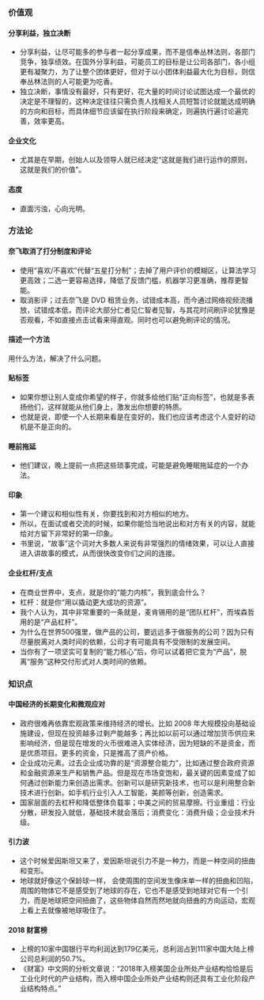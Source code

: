### 价值观

#### 分享利益，独立决断

- 分享利益，让尽可能多的参与者一起分享成果，而不是信奉丛林法则，各部门竞争，独享绩效。在国外分享利益，可能员工的目标是让公司各部门，各小组更有凝聚力，为了让整个团体更好，但对于以小团体利益最大化为目标，则信奉丛林法则的人可能更为吃香。
- 独立决断，事情没有最好，只有更好，花大量的时间讨论试图达成一个最优的决定是不理智的，这种决定往往只需负责人找相关人员短暂讨论就能达成明确的方向和目标，而具体细节应该留在执行阶段来确定，则遍执行遍讨论遍完善，效率更高。

#### 企业文化

- 尤其是在早期，创始人以及领导人就已经决定“这就是我们进行运作的原则，这就是我们的价值”。

#### 态度

- 直面污浊，心向光明。

### 方法论

#### 奈飞取消了打分制度和评论

- 使用“喜欢/不喜欢”代替“五星打分制”；去掉了用户评价的模糊区，让算法学习更高效；二选一更容易选择，降低了反馈门槛，机器学习更准确，推荐更智能。
- 取消影评；过去奈飞是 DVD 租赁业务，试错成本高，而今通过网络视频流播放，试错成本低，而评论大部分仁者见仁智者见智，与其花时间刷评论犹豫是否观看，不如直接点击试看来得直观。同时也可以避免刷评论的情况。

#### 描述一个方法

用什么方法，解决了什么问题。

#### 贴标签

- 如果你想让别人变成你希望的样子，你就多给他们贴“正向标签”，也就是多表扬他们，这样就能从他们身上，激发出你想要的特质。
- 也就是说，即使一个人长期来看是在变好的，我们也应该考虑这个人变好的动机是不是正向的。

#### 睡前拖延

- 他们建议，晚上提前一点把这些琐事完成，可能是避免睡眠拖延症的一个办法。

#### 印象

- 第一个建议和相似性有关，你要找到和对方相似的地方。
- 所以，在面试或者交流的时候，如果你能恰当地说出和对方有关的内容，就能给对方留下非常好的第一印象。
- 书里说，“故事”这个词对大多数人来说有非常强烈的情绪效果，可以让人直接进入讲故事的模式，从而很快改变你们之间的连接。

#### 企业杠杆/支点

- 在商业世界中，支点，就是你的“能力内核”，我到底会什么？
- 杠杆：就是你“用以撬动更大成功的资源”。
- 我个人认为，其中非常重要的一条就是，麦肯锡用的是“团队杠杆”，而埃森哲用的是“产品杠杆”。
- 为什么在世界500强里，做产品的公司，要远远多于做服务的公司？因为只有尽量脱离对人类时间的依赖，公司才有可能具有不受限制的发展空间。
- 当你有了一项坚实可复制的“能力核心”后，你可以试着把它变为“产品”，脱离“服务”这种交付形式对人类时间的依赖。

### 知识点

#### 中国经济的长期变化和微观应对

- 政府很难再依靠宏观政策来维持经济的增长。比如 2008 年大规模投向基础设施建设，但现在投资越多过剩产能越多；再比如以前可以通过增加货币供应来影响经济，但是现在增发的火币很难进入实体经济，因为短缺的不是资金，而是优质项目。更多的资金，只是推高了资产价格。
- 企业成功元素。过去企业成功靠的是“资源整合能力”，比如通过整合政府资源和金融资源来生产和销售产品。但是现在市场变饱和，最关键的因素变成了如何通过创新能力来创造出需求。创新可以是研究新技术，也可以是利用整合新技术进行创新。如手机行业引入人工智能，美颜等创新，创造需求。
- 国家层面的去杠杆和降低整体负载率；中美之间的贸易摩擦。行业重组：行业分散，研发投入就低，基础技术就会落后；消费变化：消费升级；企业技术升级。

#### 引力波

- 这个时候爱因斯坦又来了，爱因斯坦说引力不是一种力，而是一种空间的扭曲和变形。
- 地球就好像这个保龄球一样， 会使周围的空间发生像床单一样的扭曲和凹陷，周围的物体它不是感受到了地球的存在，它也不是感受到地球对它有一个引力，而是地球把空间扭曲了，这些物体自然而然地就向扭曲的方向运动，宏观上看上去就像被地球吸住了。

#### 2018 财富榜

- 上榜的10家中国银行平均利润达到179亿美元，总利润占到111家中国大陆上榜公司总利润的50.7%。
- 《财富》中文网的分析文章说：“2018年入榜美国企业所处产业结构恰恰是后工业化时代的产业结构，而入榜中国企业所处产业结构则还具有工业化阶段产业结构特点。”

